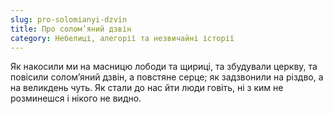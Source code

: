 ```yaml
---
slug: pro-solomianyi-dzvin
title: Про солом’яний дзвін
category: Небелиці, алегорії та незвичайні історії
---
```

Як накосили ми на масницю лободи та щириці, та збудували церкву, та повісили солом’яний дзвін, а повстяне серце; як задзвонили на різдво, а на великдень чуть. Як стали до нас йти люди говіть, ні з ким не розминешся і нікого не видно.
